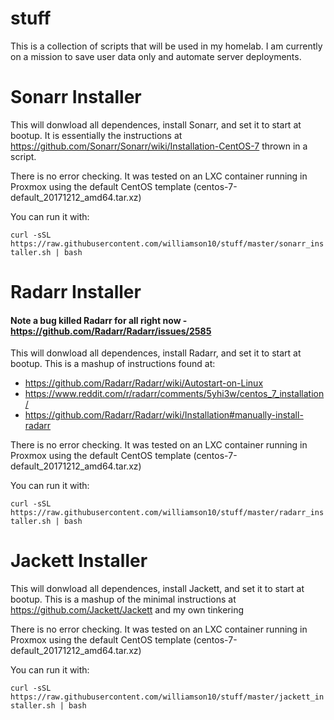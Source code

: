 # stuff
This is a collection of scripts that will be used in my homelab. I am currently on a mission to save user data only and automate server deployments.  


# Sonarr Installer
This will donwload all dependences, install Sonarr, and set it to start at bootup. It is essentially the instructions at  https://github.com/Sonarr/Sonarr/wiki/Installation-CentOS-7 thrown in a script. 

There is no error checking. It was tested on an LXC container running in Proxmox using the default CentOS template (centos-7-default_20171212_amd64.tar.xz)

You can run it with: 

``` curl -sSL https://raw.githubusercontent.com/williamson10/stuff/master/sonarr_installer.sh | bash ```


# Radarr Installer
#### Note a bug killed Radarr for all right now - https://github.com/Radarr/Radarr/issues/2585

This will donwload all dependences, install Radarr, and set it to start at bootup. This is a mashup of instructions found at:
* https://github.com/Radarr/Radarr/wiki/Autostart-on-Linux
* https://www.reddit.com/r/radarr/comments/5yhi3w/centos_7_installation/
* https://github.com/Radarr/Radarr/wiki/Installation#manually-install-radarr

There is no error checking. It was tested on an LXC container running in Proxmox using the default CentOS template (centos-7-default_20171212_amd64.tar.xz)

You can run it with: 

``` curl -sSL https://raw.githubusercontent.com/williamson10/stuff/master/radarr_installer.sh | bash ```


# Jackett Installer
This will donwload all dependences, install Jackett, and set it to start at bootup. This is a mashup of the minimal instructions at https://github.com/Jackett/Jackett and my own tinkering 

There is no error checking. It was tested on an LXC container running in Proxmox using the default CentOS template (centos-7-default_20171212_amd64.tar.xz)

You can run it with: 

``` curl -sSL https://raw.githubusercontent.com/williamson10/stuff/master/jackett_installer.sh | bash ```

